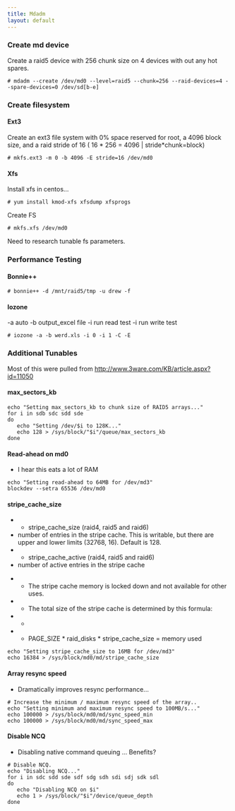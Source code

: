 ```yaml
---
title: Mdadm
layout: default
---
```


### Create md device

Create a raid5 device with 256 chunk size on 4 devices with out any hot
spares.

    # mdadm --create /dev/md0 --level=raid5 --chunk=256 --raid-devices=4 --spare-devices=0 /dev/sd[b-e]

### Create filesystem

#### Ext3

Create an ext3 file system with 0% space reserved for root, a 4096 block
size, and a raid stride of 16 ( 16 \* 256 = 4096 | stride\*chunk=block)

    # mkfs.ext3 -m 0 -b 4096 -E stride=16 /dev/md0

#### Xfs

Install xfs in centos...

    # yum install kmod-xfs xfsdump xfsprogs

Create FS

    # mkfs.xfs /dev/md0

Need to research tunable fs parameters.

### Performance Testing

#### Bonnie++

    # bonnie++ -d /mnt/raid5/tmp -u drew -f

#### Iozone

-a auto -b output\_excel file -i run read test -i run write test

    # iozone -a -b werd.xls -i 0 -i 1 -C -E

### Additional Tunables

Most of this were pulled from
<http://www.3ware.com/KB/article.aspx?id=11050>

#### max\_sectors\_kb

    echo "Setting max_sectors_kb to chunk size of RAID5 arrays..."
    for i in sdb sdc sdd sde
    do
       echo "Setting /dev/$i to 128K..."
       echo 128 > /sys/block/"$i"/queue/max_sectors_kb
    done

#### Read-ahead on md0

-   I hear this eats a lot of RAM

<!-- -->

    echo "Setting read-ahead to 64MB for /dev/md3"
    blockdev --setra 65536 /dev/md0

#### stripe\_cache\_size

-   + stripe\_cache\_size (raid4, raid5 and raid6)
-   number of entries in the stripe cache. This is writable, but there
    are upper and lower limits (32768, 16). Default is 128.
-   + stripe\_cache\_active (raid4, raid5 and raid6)
-   number of active entries in the stripe cache

<!-- -->

-   + The stripe cache memory is locked down and not available for other
    uses.
-   + The total size of the stripe cache is determined by this formula:
-   +
-   + PAGE\_SIZE \* raid\_disks \* stripe\_cache\_size = memory used

<!-- -->

    echo "Setting stripe_cache_size to 16MB for /dev/md3"
    echo 16384 > /sys/block/md0/md/stripe_cache_size

#### Array resync speed

-   Dramatically improves resync performance...

<!-- -->

    # Increase the minimum / maximum resync speed of the array..
    echo "Setting minimum and maximum resync speed to 100MB/s..."
    echo 100000 > /sys/block/md0/md/sync_speed_min
    echo 100000 > /sys/block/md0/md/sync_speed_max

#### Disable NCQ

-   Disabling native command queuing ... Benefits?

<!-- -->

    # Disable NCQ.
    echo "Disabling NCQ..."
    for i in sdc sdd sde sdf sdg sdh sdi sdj sdk sdl
    do
       echo "Disabling NCQ on $i"
       echo 1 > /sys/block/"$i"/device/queue_depth
    done
